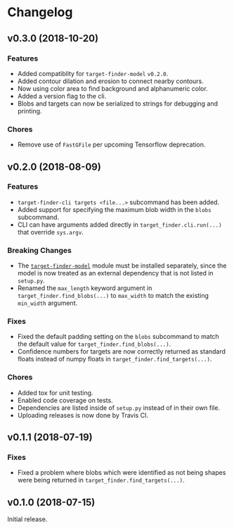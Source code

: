 # Changelog

## v0.3.0 (2018-10-20)

### Features

- Added compatiblity for `target-finder-model` `v0.2.0`.
- Added contour dilation and erosion to connect nearby contours.
- Now using color area to find background and alphanumeric color.
- Added a version flag to the cli.
- Blobs and targets can now be serialized to strings for debugging and
  printing.

### Chores

- Remove use of `FastGFile` per upcoming Tensorflow deprecation.

## v0.2.0 (2018-08-09)

### Features

- `target-finder-cli targets <file...>` subcommand has been added.
- Added support for specifying the maximum blob width in the `blobs`
  subcommand.
- CLI can have arguments added directly in `target_finder.cli.run(...)` that
  override `sys.argv`.

### Breaking Changes

- The [`target-finder-model`](https://github.com/uavaustin/target-finder-model)
  module must be installed separately, since the model is now treated as an
  external dependency that is not listed in `setup.py`.
- Renamed the `max_length` keyword argument in `target_finder.find_blobs(...)`
  to `max_width` to match the existing `min_width` argument.

### Fixes

- Fixed the default padding setting on the `blobs` subcommand to match the
  default value for `target_finder.find_blobs(...)`.
- Confidence numbers for targets are now correctly returned as standard floats
  instead of numpy floats in `target_finder.find_targets(...)`.

### Chores

- Added tox for unit testing.
- Enabled code coverage on tests.
- Dependencies are listed inside of `setup.py` instead of in their own file.
- Uploading releases is now done by Travis CI.

## v0.1.1 (2018-07-19)

### Fixes

- Fixed a problem where blobs which were identified as not being shapes were
  being returned in `target_finder.find_targets(...)`.

## v0.1.0 (2018-07-15)

Initial release.
